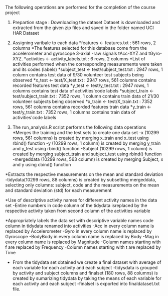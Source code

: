 The following operations are performed for the completion of the course project

1. Prepartion stage : Downloading the dataset
Dataset is downloaded and extracted from the given zip files and saved in the folder named UCI HAR Dataset

2. Assigning varibale to each data 
 *features <- features.txt : 561 rows, 2 columns
 *The features selected for this database come from the accelerometer and gyroscope 3-axial    -raw signals tAcc-XYZ and tGyro-XYZ.
 *activities <- activity_labels.txt : 6 rows, 2 columns
 *List of activities performed when the corresponding measurements were taken and its codes (labels)
 *subject_test <- test/subject_test.txt : 2947 rows, 1 column contains test data of 9/30 volunteer test subjects being observed
 *x_test <- test/X_test.txt : 2947 rows, 561 columns contains recorded features test data
 *y_test <- test/y_test.txt : 2947 rows, 1 columns contains test data of activities'code labels
 *subject_train <- test/subject_train.txt : 7352 rows, 1 column contains train data of 21/30 volunteer subjects being observed
 *x_train <- test/X_train.txt : 7352 rows, 561 columns contains recorded features train data
 *y_train <- test/y_train.txt : 7352 rows, 1 columns
contains train data of activities'code labels

3. The run_analysis.R script performs the following data operations 
  *Merges the training and the test sets to create one data set
    -x (10299 rows, 561 columns) is created by merging x_train and x_test using rbind() function
    -y (10299 rows, 1 column) is created by merging y_train and y_test using rbind() function
    -Subject (10299 rows, 1 column) is created by merging subject_train and subject_test using rbind() function
    -mergeddata (10299 rows, 563 column) is created by merging Subject, x and y using cbind() function

  *Extracts the respective measurements on the mean and standard deviation 
    -tidydata(10299 rows, 88 columns) is created by subsetting mergeddata, selecting only columns: subject, code and the measurements on the mean and standard deviation (std) for each measurement

  *Use of descriptive activity names for different activity names in the data set
    -Entire numbers in code column of the tidydata isreplaced by the respective activity taken from second column of the activities variable

  *Appropriately labels the data set with descriptive variable names
code column in tidydata renamed into activities
    -Acc in every column name is replaced by Accelerometer
    -Gyro in every column name is replaced by Gyroscope
    -BodyBody in every column name is replaced by Body
    -Mag in every column name is replaced by Magnitude
    -Column names starting with f are replaced by  Frequency
    -Column names starting with t are replaced by  Time
  

  * From the tidydata set obtained we create a final dataset with average of each variable for each activity and each subject
    -tidysdata is grouped by activity and subject columns and finalset (180 rows, 88 columns) is created by sumarizing tidydata by taking the means of each variable for each activity and each subject
    -finalset is exported into finaldataset.txt file.
